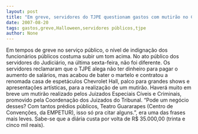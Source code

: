 ```yaml
---
layout: post
title: "Em greve, servidores do TJPE questionam gastos com mutirão no Chevrolet Hall"
date: 2007-08-20
tags: gastos,greve,Halloween,servidores públicos,tjpe
author: None
---
```

Em tempos de greve no servi&ccedil;o p&uacute;blico, o n&iacute;vel de indigna&ccedil;&atilde;o dos funcion&aacute;rios p&uacute;blicos costuma subir um tom acima.
No ato p&uacute;blico dos servidores do Judici&aacute;rio, na &uacute;ltima sexta-feira, n&atilde;o foi diferente.
Os servidores reclamaram que o TJPE alega n&atilde;o ter dinheiro para pagar o aumento de sal&aacute;rios, mas acabou de bater o martelo e contratou a renomada casa de espet&aacute;culos Chevrolet Hall, palco para grandes shows e apresenta&ccedil;&otilde;es art&iacute;sticas, para a realiza&ccedil;&atilde;o de um mutir&atilde;o.
Haver&aacute; muito em breve um mutir&atilde;o realizado pelos Juizados Especiais C&iacute;veis e Criminais, promovido pela Coordena&ccedil;&atilde;o dos Juizados do Tribunal.
&ldquo;Pode um neg&oacute;cio desses? Com tantos pr&eacute;dios p&uacute;blicos, Teatro Guararapes (Centro de Conven&ccedil;&otilde;es, da EMPETUR), isso s&oacute; pra citar alguns.&rdquo;, era uma das frases mais leves.
Sabe-se que a di&aacute;ria custa por volta de R$ 35.000,00 (trinta e cinco mil reais). 